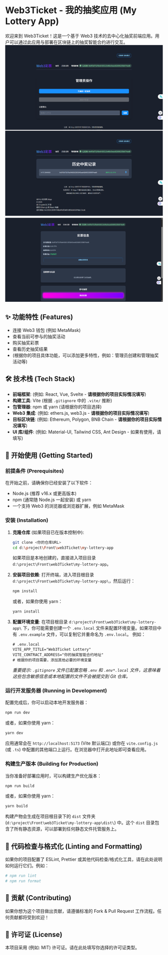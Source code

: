 # Web3Ticket - 我的抽奖应用 (My Lottery App)

欢迎来到 Web3Ticket！这是一个基于 Web3 技术的去中心化抽奖前端应用。用户可以通过此应用与部署在区块链上的抽奖智能合约进行交互。
![alt text](admin.png) ![alt text](history.png) ![alt text](home.png)

## ✨ 功能特性 (Features)

*   连接 Web3 钱包 (例如 MetaMask)
*   查看当前可参与的抽奖活动
*   购买抽奖彩票
*   查看历史抽奖结果
*   (根据你的项目具体功能，可以添加更多特性，例如：管理员创建和管理抽奖活动等)

## 🛠️ 技术栈 (Tech Stack)

*   **前端框架**: (例如: React, Vue, Svelte - **请根据你的项目实际情况填写**)
*   **构建工具**: Vite (根据 `.gitignore` 中的 `.vite/` 推断)
*   **包管理器**: npm 或 yarn (请根据你的项目选择)
*   **Web3 集成**: (例如: ethers.js, web3.js - **请根据你的项目实际情况填写**)
*   **目标区块链**: (例如: Ethereum, Polygon, BNB Chain - **请根据你的项目实际情况填写**)
*   **UI 库/组件**: (例如: Material-UI, Tailwind CSS, Ant Design - 如果有使用，请填写)

## 🚀 开始使用 (Getting Started)

### 前提条件 (Prerequisites)

在开始之前，请确保你已经安装了以下软件：

*   Node.js (推荐 v16.x 或更高版本)
*   npm (通常随 Node.js 一起安装) 或 yarn
*   一个支持 Web3 的浏览器或浏览器扩展，例如 MetaMask

### 安装 (Installation)

1.  **克隆仓库** (如果项目已在版本控制中):
    ```bash
    git clone <你的仓库URL>
    cd d:\project\Front\web3Ticket\my-lottery-app
    ```
    如果项目是本地创建的，直接进入项目目录 `d:\project\Front\web3Ticket\my-lottery-app`。

2.  **安装项目依赖**:
    打开终端，进入项目根目录 `d:\project\Front\web3Ticket\my-lottery-app\`，然后运行：
    ```bash
    npm install
    ```
    或者，如果你使用 yarn：
    ```bash
    yarn install
    ```

3.  **配置环境变量**:
    在项目根目录 `d:\project\Front\web3Ticket\my-lottery-app\` 下，你可能需要创建一个 `.env.local` 文件来配置环境变量。如果项目中有 `.env.example` 文件，可以复制它并重命名为 `.env.local`。
    例如：
    ```env
    # .env.local
    VITE_APP_TITLE="Web3Ticket Lottery"
    VITE_CONTRACT_ADDRESS="你的抽奖智能合约地址"
    # 根据你的项目需要，添加其他必要的环境变量
    ```
    *重要提示: `.gitignore` 文件已配置忽略 `.env` 和 `.env*.local` 文件，这意味着这些包含敏感信息或本地配置的文件不会被提交到 Git 仓库。*

### 运行开发服务器 (Running in Development)

配置完成后，你可以启动本地开发服务器：

```bash
npm run dev
```
或者，如果你使用 yarn：
```bash
yarn dev
```
应用通常会在 `http://localhost:5173` (Vite 默认端口) 或你在 `vite.config.js` (或 `.ts`) 中配置的其他端口上运行。在浏览器中打开此地址即可查看应用。

### 构建生产版本 (Building for Production)

当你准备好部署应用时，可以构建生产优化版本：

```bash
npm run build
```
或者，如果你使用 yarn：
```bash
yarn build
```
构建产物会生成在项目根目录下的 `dist` 文件夹 (`d:\project\Front\web3Ticket\my-lottery-app\dist\`) 中。这个 `dist` 目录包含了所有静态资源，可以部署到任何静态文件托管服务上。

## 🧹 代码检查与格式化 (Linting and Formatting)

如果你的项目配置了 ESLint, Prettier 或其他代码检查/格式化工具，请在此处说明如何运行它们。例如：
```bash
# npm run lint
# npm run format
```

## 🤝 贡献 (Contributing)

如果你想为这个项目做出贡献，请遵循标准的 Fork & Pull Request 工作流程。任何贡献都将受到欢迎！

## 📄 许可证 (License)

本项目采用 (例如: MIT) 许可证。请在此处填写你选择的许可证类型。
